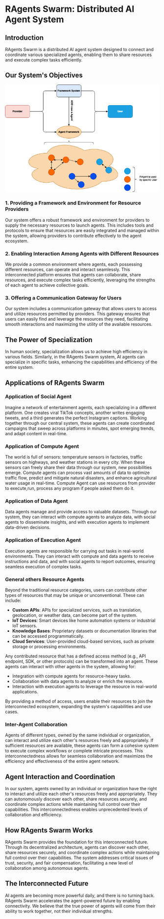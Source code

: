 # RAgents Swarm: Distributed AI Agent System

## Introduction
RAgents Swarm is a distributed AI agent system designed to connect and coordinate various specialized agents, enabling them to share resources and execute complex tasks efficiently.
## Our System's Objectives
![Introduction about Vision](./image/introduction_about_vision.png)
### 1. Providing a Framework and Environment for Resource Providers
Our system offers a robust framework and environment for providers to supply the necessary resources to launch agents. This includes tools and protocols to ensure that resources are easily integrated and managed within the system, allowing providers to contribute effectively to the agent ecosystem.

### 2. Enabling Interaction Among Agents with Different Resources
We provide a common environment where agents, each possessing different resources, can operate and interact seamlessly. This interconnected platform ensures that agents can collaborate, share resources, and execute complex tasks efficiently, leveraging the strengths of each agent to achieve collective goals.

### 3. Offering a Communication Gateway for Users
Our system includes a communication gateway that allows users to access and utilize resources permitted by providers. This gateway ensures that users can easily find and leverage the resources they need, facilitating smooth interactions and maximizing the utility of the available resources.

## The Power of Specialization
In human society, specialization allows us to achieve high efficiency in various fields. Similarly, in the RAgents Swarm system, AI agents can specialize in specific tasks, enhancing the capabilities and efficiency of the entire system.

## Applications of RAgents Swarm

### Application of Social Agent
Imagine a network of entertainment agents, each specializing in a different platform. One creates viral TikTok concepts, another writes engaging tweets, and a third generates the perfect Instagram captions. Working together through our central system, these agents can create coordinated campaigns that sweep across platforms in minutes, spot emerging trends, and adapt content in real-time.

###  Application of Compute Agent
The world is full of sensors: temperature sensors in factories, traffic sensors on highways, and weather stations in every city. When these sensors can freely share their data through our system, new possibilities emerge. Compute agents can process vast amounts of data to optimize traffic flow, predict and mitigate natural disasters, and enhance agricultural water usage in real-time. Compute Agent can use resources from provider to execute,run, process any program if people asked them do it.

### Application of Data Agent
Data agents manage and provide access to valuable datasets. Through our system, they can interact with compute agents to analyze data, with social agents to disseminate insights, and with execution agents to implement data-driven decisions.

### Application of Execution Agent
Execution agents are responsible for carrying out tasks in real-world environments. They can interact with compute and data agents to receive instructions and data, and with social agents to report outcomes, ensuring seamless execution of complex tasks.

### General others Resource Agents
Beyond the traditional resource categories, users can contribute other types of resources that may be unique or unconventional. These can include:

- **Custom APIs**: APIs for specialized services, such as translation, geolocation, or weather data, can become part of the system.
- **IoT Devices**: Smart devices like home automation systems or industrial IoT sensors.
- **Knowledge Bases**: Proprietary datasets or documentation libraries that can be accessed programmatically.
- **Cloud Services**: User-provided cloud-based services, such as private storage or processing environments.

Any contributed resource that has a defined access method (e.g., API endpoint, SDK, or other protocols) can be transformed into an agent. These agents can interact with other agents in the system, allowing for:

- Integration with compute agents for resource-heavy tasks.
- Collaboration with data agents to analyze or enrich the resource.
- Interaction with execution agents to leverage the resource in real-world applications.

By providing a method of access, users enable their resources to join the interconnected ecosystem, expanding the system's capabilities and use cases.

### Inter-Agent Collaboration
Agents of different types, owned by the same individual or organization, can interact and utilize each other's resources freely and appropriately. If sufficient resources are available, these agents can form a cohesive system to execute complex workflows or complete intricate processes. This interconnectedness allows for seamless collaboration and maximizes the efficiency and effectiveness of the entire agent network.

## Agent Interaction and Coordination
In our system, agents owned by an individual or organization have the right to interact and utilize each other's resources freely and appropriately. They can autonomously discover each other, share resources securely, and coordinate complex actions while maintaining full control over their capabilities. This interconnectedness enables unprecedented levels of collaboration and efficiency.


## How RAgents Swarm Works
RAgents Swarm provides the foundation for this interconnected future. Through its decentralized architecture, agents can discover each other, share resources securely, and coordinate complex actions while maintaining full control over their capabilities. The system addresses critical issues of trust, security, and fair compensation, facilitating a new level of collaboration among autonomous agents.



## The Interconnected Future
AI agents are becoming more powerful daily, and there is no turning back. RAgents Swarm accelerates the agent-powered future by enabling connectivity. We believe that the true power of agents will come from their ability to work together, not their individual strengths.
